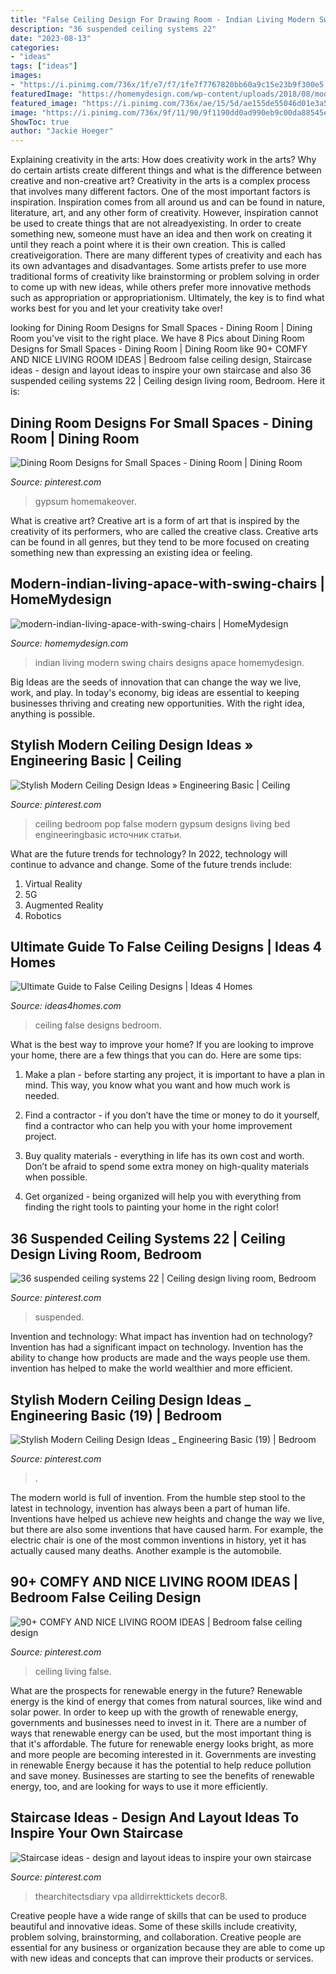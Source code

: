 ```yaml
---
title: "False Ceiling Design For Drawing Room - Indian Living Modern Swing Chairs Designs Apace Homemydesign"
description: "36 suspended ceiling systems 22"
date: "2023-08-13"
categories:
- "ideas"
tags: ["ideas"]
images:
- "https://i.pinimg.com/736x/1f/e7/f7/1fe7f7767820bb60a9c15e23b9f300e5.jpg"
featuredImage: "https://homemydesign.com/wp-content/uploads/2018/08/modern-indian-living-apace-with-swing-chairs.jpg"
featured_image: "https://i.pinimg.com/736x/ae/15/5d/ae155de55046d01e3a58c4715ba57ecf.jpg"
image: "https://i.pinimg.com/736x/9f/11/90/9f1190dd0ad990eb9c00da88545edef5.jpg"
ShowToc: true
author: "Jackie Hoeger"
---
```



Explaining creativity in the arts: How does creativity work in the arts? Why do certain artists create different things and what is the difference between creative and non-creative art?
Creativity in the arts is a complex process that involves many different factors. One of the most important factors is inspiration. Inspiration comes from all around us and can be found in nature, literature, art, and any other form of creativity. However, inspiration cannot be used to create things that are not alreadyexisting. In order to create something new, someone must have an idea and then work on creating it until they reach a point where it is their own creation. This is called creativeigoration. There are many different types of creativity and each has its own advantages and disadvantages. Some artists prefer to use more traditional forms of creativity like brainstorming or problem solving in order to come up with new ideas, while others prefer more innovative methods such as appropriation or appropriationism. Ultimately, the key is to find what works best for you and let your creativity take over!

	

		
looking for Dining Room Designs for Small Spaces - Dining Room | Dining Room you've visit to the right place. We have 8 Pics about Dining Room Designs for Small Spaces - Dining Room | Dining Room like 90+ COMFY AND NICE LIVING ROOM IDEAS | Bedroom false ceiling design, Staircase ideas - design and layout ideas to inspire your own staircase and also 36 suspended ceiling systems 22 | Ceiling design living room, Bedroom. Here it is:
		
    
## Dining Room Designs For Small Spaces - Dining Room | Dining Room

<img loading=lazy src="https://i.pinimg.com/736x/9f/11/90/9f1190dd0ad990eb9c00da88545edef5.jpg" onerror="this.onerror=null;this.src='https://tse1.mm.bing.net/th?id=OIP.btymVexcPqgMGAHocb13hAHaKM&amp;pid=15.1';" alt="Dining Room Designs for Small Spaces - Dining Room | Dining Room">

_Source: pinterest.com_

>gypsum homemakeover. 

	

What is creative art?
Creative art is a form of art that is inspired by the creativity of its performers, who are called the creative class. Creative arts can be found in all genres, but they tend to be more focused on creating something new than expressing an existing idea or feeling.

    
## Modern-indian-living-apace-with-swing-chairs | HomeMydesign

<img loading=lazy src="https://homemydesign.com/wp-content/uploads/2018/08/modern-indian-living-apace-with-swing-chairs.jpg" onerror="this.onerror=null;this.src='https://tse4.mm.bing.net/th?id=OIP.AWNfw22Z4b9t2cCLeCq-9wHaF7&amp;pid=15.1';" alt="modern-indian-living-apace-with-swing-chairs | HomeMydesign">

_Source: homemydesign.com_

>indian living modern swing chairs designs apace homemydesign. 

	

Big Ideas are the seeds of innovation that can change the way we live, work, and play. In today's economy, big ideas are essential to keeping businesses thriving and creating new opportunities. With the right idea, anything is possible.

    
## Stylish Modern Ceiling Design Ideas » Engineering Basic | Ceiling

<img loading=lazy src="https://i.pinimg.com/736x/97/ad/66/97ad669b8528f5609a5de1caac65714b.jpg" onerror="this.onerror=null;this.src='https://tse4.mm.bing.net/th?id=OIP.KtQHzmXRyUZsfHcj6SOL9gHaFF&amp;pid=15.1';" alt="Stylish Modern Ceiling Design Ideas » Engineering Basic | Ceiling">

_Source: pinterest.com_

>ceiling bedroom pop false modern gypsum designs living bed engineeringbasic источник статьи. 

	

What are the future trends for technology?
In 2022, technology will continue to advance and change. Some of the future trends include: 
1. Virtual Reality 
2. 5G 
3. Augmented Reality 
4. Robotics 

    
## Ultimate Guide To False Ceiling Designs | Ideas 4 Homes

<img loading=lazy src="https://www.ideas4homes.com/wp-content/uploads/2015/09/Innovative-False-Ceiling-Designs-for-Modern-Bedroom-with-Oak-Bed-and-White-Bedding-near-Teak-Desk.jpg" onerror="this.onerror=null;this.src='https://tse4.mm.bing.net/th?id=OIP.BjxsyQj4x5hVqiq2AUp0KAHaFe&amp;pid=15.1';" alt="Ultimate Guide to False Ceiling Designs | Ideas 4 Homes">

_Source: ideas4homes.com_

>ceiling false designs bedroom. 

	

What is the best way to improve your home?
If you are looking to improve your home, there are a few things that you can do. Here are some tips:
1. Make a plan - before starting any project, it is important to have a plan in mind. This way, you know what you want and how much work is needed.

2. Find a contractor - if you don’t have the time or money to do it yourself, find a contractor who can help you with your home improvement project.

3. Buy quality materials - everything in life has its own cost and worth. Don’t be afraid to spend some extra money on high-quality materials when possible.

4. Get organized - being organized will help you with everything from finding the right tools to painting your home in the right color!

    
## 36 Suspended Ceiling Systems 22 | Ceiling Design Living Room, Bedroom

<img loading=lazy src="https://i.pinimg.com/736x/0f/7b/3f/0f7b3f920e07fa1958e545676c1c9bcb.jpg" onerror="this.onerror=null;this.src='https://tse4.mm.bing.net/th?id=OIP.p7ZGMrOOAr3vNU0XtvWvWQHaJ4&amp;pid=15.1';" alt="36 suspended ceiling systems 22 | Ceiling design living room, Bedroom">

_Source: pinterest.com_

>suspended. 

	

Invention and technology: What impact has invention had on technology?
Invention has had a significant impact on technology. Invention has the ability to change how products are made and the ways people use them. invention has helped to make the world wealthier and more efficient.

    
## Stylish Modern Ceiling Design Ideas _ Engineering Basic (19) | Bedroom

<img loading=lazy src="https://i.pinimg.com/736x/1f/e7/f7/1fe7f7767820bb60a9c15e23b9f300e5.jpg" onerror="this.onerror=null;this.src='https://tse3.mm.bing.net/th?id=OIP.1VlwdS07dJWFfKyhHzyg_gHaLH&amp;pid=15.1';" alt="Stylish Modern Ceiling Design Ideas _ Engineering Basic (19) | Bedroom">

_Source: pinterest.com_

>. 

	

The modern world is full of invention. From the humble step stool to the latest in technology, invention has always been a part of human life. Inventions have helped us achieve new heights and change the way we live, but there are also some inventions that have caused harm. For example, the electric chair is one of the most common inventions in history, yet it has actually caused many deaths. Another example is the automobile.

    
## 90+ COMFY AND NICE LIVING ROOM IDEAS | Bedroom False Ceiling Design

<img loading=lazy src="https://i.pinimg.com/736x/80/da/b6/80dab6738b22d97fecaa287341b1fe6a.jpg" onerror="this.onerror=null;this.src='https://tse4.mm.bing.net/th?id=OIP.G9wVeCZWhSzh-gFGIKQROQHaFc&amp;pid=15.1';" alt="90+ COMFY AND NICE LIVING ROOM IDEAS | Bedroom false ceiling design">

_Source: pinterest.com_

>ceiling living false. 

	

What are the prospects for renewable energy in the future?
Renewable energy is the kind of energy that comes from natural sources, like wind and solar power. In order to keep up with the growth of renewable energy, governments and businesses need to invest in it. There are a number of ways that renewable energy can be used, but the most important thing is that it's affordable. 
The future for renewable energy looks bright, as more and more people are becoming interested in it. Governments are investing in renewable Energy because it has the potential to help reduce pollution and save money. Businesses are starting to see the benefits of renewable energy, too, and are looking for ways to use it more efficiently.

    
## Staircase Ideas - Design And Layout Ideas To Inspire Your Own Staircase

<img loading=lazy src="https://i.pinimg.com/736x/ae/15/5d/ae155de55046d01e3a58c4715ba57ecf.jpg" onerror="this.onerror=null;this.src='https://tse1.mm.bing.net/th?id=OIP.bsLdBIxCPjIqLEYEWi9kxgHaLG&amp;pid=15.1';" alt="Staircase ideas - design and layout ideas to inspire your own staircase">

_Source: pinterest.com_

>thearchitectsdiary vpa alldirrekttickets decor8. 

	

Creative people have a wide range of skills that can be used to produce beautiful and innovative ideas. Some of these skills include creativity, problem solving, brainstorming, and collaboration. Creative people are essential for any business or organization because they are able to come up with new ideas and concepts that can improve their products or services.

